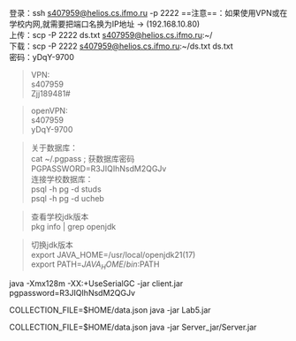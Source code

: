 登录：ssh s407959@helios.cs.ifmo.ru -p 2222 
==注意==：如果使用VPN或在学校内网,就需要把端口名换为IP地址 -> (192.168.10.80)  
上传：scp -P 2222 ds.txt s407959@helios.cs.ifmo.ru:~/  
下载：scp -P 2222 s407959@helios.cs.ifmo.ru:~/ds.txt ds.txt  
密码：yDqY-9700  

> VPN:  
s407959  
Zjj189481#  

> openVPN:  
s407959  
yDqY-9700  

> 关于数据库：  
cat ~/.pgpass ; 获数据库密码  
PGPASSWORD=R3JIQIhNsdM2QGJv  
连接学校数据库：  
psql -h pg -d studs  
psql -h pg -d ucheb  

> 查看学校jdk版本   
pkg info | grep openjdk  

> 切换jdk版本  
export JAVA_HOME=/usr/local/openjdk21(17)  
export PATH=$JAVA_HOME/bin:$PATH  

java -Xmx128m -XX:+UseSerialGC -jar client.jar   
pgpassword=R3JIQIhNsdM2QGJv  

COLLECTION_FILE=$HOME/data.json java -jar Lab5.jar  

COLLECTION_FILE=$HOME/data.json java -jar Server_jar/Server.jar  

